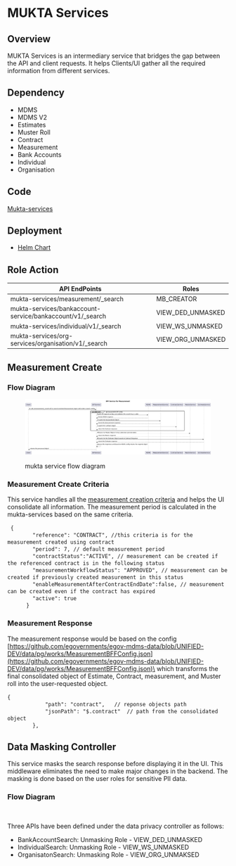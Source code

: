 # MUKTA Services

## Overview

MUKTA Services is an intermediary service that bridges the gap between the API and client requests. It helps Clients/UI gather all the required information from different services.

## Dependency&#x20;

* MDMS
* MDMS V2
* Estimates
* Muster Roll&#x20;
* Contract
* Measurement
* Bank Accounts
* Individual
* Organisation

## Code

[Mukta-services](https://github.com/egovernments/DIGIT-Works/tree/measurement-ui/utilities/mukta-services)

## Deployment

* [Helm Chart](https://github.com/egovernments/DIGIT-DevOps/tree/unified-env/deploy-as-code/helm/charts/digit-works/utilities/mukta-services)

## Role Action&#x20;

| API EndPoints                                              | Roles               |
| ---------------------------------------------------------- | ------------------- |
| mukta-services/measurement/\_search                        | MB\_CREATOR         |
| mukta-services/bankaccount-service/bankaccount/v1/\_search | VIEW\_DED\_UNMASKED |
| mukta-services/individual/v1/\_search                      | VIEW\_WS\_UNMASKED  |
| mukta-services/org-services/organisation/v1/\_search       | VIEW\_ORG\_UNMASKED |

## Measurement Create

### Flow Diagram

<figure><img src="https://github.com/egovernments/DIGIT-Works/blob/04689228d238592a34e832be2997a0f05ac956f8/utilities/mukta-services/docs/flowdiagram.png?raw=true" alt=""><figcaption><p>mukta service flow diagram</p></figcaption></figure>

### Measurement Create Criteria

This service handles all the [measurement creation criteria](https://github.com/egovernments/egov-mdms-data/blob/UNIFIED-DEV/data/pg/works/MeasurementCriteria.json) and helps the UI consolidate all information. The measurement period is calculated in the mukta-services based on the same criteria.

```
 {
        "reference": "CONTRACT", //this criteria is for the measurement created using contract
        "period": 7, // default measurement period 
        "contractStatus":"ACTIVE", // measurement can be created if the referenced contract is in the following status
        "measurementWorkflowStatus": "APPROVED", // measurement can be created if previously created measurement in this status
        "enableMeasurementAfterContractEndDate":false, // measurement can be created even if the contract has expired
        "active": true
      }
```

### Measurement Response&#x20;

The measurement response would be based on the config \
[https://github.com/egovernments/egov-mdms-data/blob/UNIFIED-DEV/data/pg/works/MeasurementBFFConfig.json](https://github.com/egovernments/egov-mdms-data/blob/UNIFIED-DEV/data/pg/works/MeasurementBFFConfig.json)\
which transforms the final consolidated object of Estimate, Contract, measurement, and Muster roll into the user-requested object.

```
{
            "path": "contract",   // reponse objects path
            "jsonPath": "$.contract"  // path from the consolidated object
        },
```

## Data Masking Controller

This service masks the search response before displaying it in the UI. This middleware eliminates the need to make major changes in the backend. The masking is done based on the user roles for sensitive PII data.

### Flow Diagram

<figure><img src="https://lh7-rt.googleusercontent.com/docsz/AD_4nXf58pHabfkf3XoXSveAya24j-h7BCnzKur1HV7WH3FBK0_JZ_8wwbpFul5NLXe-ODbKBLQuLVvESYxAWN_7lKhejPJmPmZ5gWiJ9Hat_XE4gBeW0-U6BGV8bk5u6-gmNdx7Zad0Uw?key=Ygm9bXC8tcP0lXIGA6_Ws618" alt=""><figcaption></figcaption></figure>

Three APIs have been defined under the data privacy controller as follows:

* BankAccountSearch: Unmasking Role - VIEW\_DED\_UNMASKED
* IndividualSearch: Unmasking Role - VIEW\_WS\_UNMASKED
* OrganisatonSearch: Unmasking Role - VIEW\_ORG\_UNMAKSED
